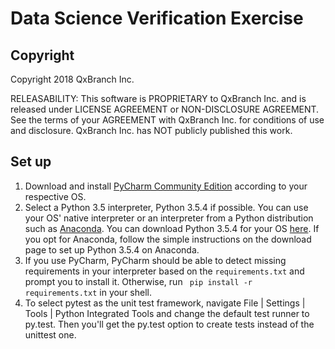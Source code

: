 # Data Science Verification Exercise


## Copyright

Copyright 2018 QxBranch Inc.
 
RELEASABILITY: This software is PROPRIETARY to QxBranch Inc. and is released under LICENSE
AGREEMENT or NON-DISCLOSURE AGREEMENT. See the terms of your AGREEMENT with QxBranch Inc. for
conditions of use and disclosure. QxBranch Inc. has NOT publicly published this work.

## Set up
1. Download and install [PyCharm Community Edition](https://www.jetbrains.com/pycharm/download/#section=windows)
according to your respective OS.
2. Select a Python 3.5 interpreter, Python 3.5.4 if possible. You can use your OS' native interpreter or an interpreter 
from a Python distribution such as [Anaconda](https://www.anaconda.com/download/). You can download Python 3.5.4 for 
your OS [here](https://www.python.org/downloads/release/python-354/). If you opt for Anaconda, follow the simple 
instructions on the download page to set up Python 3.5.4 on Anaconda. 
3. If you use PyCharm, PyCharm should be able to detect missing requirements in your interpreter based on the 
`requirements.txt` and prompt you to install it. Otherwise, run ` pip install -r requirements.txt` in your shell.
4. To select pytest as the unit test framework, navigate File | Settings | Tools | Python Integrated Tools and change 
the default test runner to py.test. Then you'll get the py.test option to create tests instead of the unittest one.